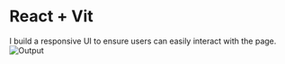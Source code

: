 # React + Vit

I build a responsive UI to ensure users can easily interact with the page.
![Output](https://github.com/user-attachments/assets/431d536a-433a-42dc-af6c-3cf33f068472)
